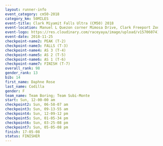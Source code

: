 ```yaml
---
layout: runner-info 
event_category: cm50-2018 
category_km: 50MILES 
event-title: Clark Miyamit Falls Ultra (CM50) 2018 
event-location: Manuel L Quezon corner Mimosa Drive, Clark Freeport Zone, Clark, Pampanga, Philippines 
event-logo: https://res.cloudinary.com/raceyaya/image/upload/v1570607412/logo/cm50_p8ydpq.jpg 
event-date: 2018-11-25 
checkpoint-name2: PEAK (T-2) 
checkpoint-name3: FALLS (T-3) 
checkpoint-name4: AS 3 (T-4) 
checkpoint-name5: AS 2 (T-5) 
checkpoint-name6: AS 1 (T-6) 
checkpoint-name7: FINISH (T-7) 
overall_rank: 98
gender_rank: 13
bib: 14
first_name: Daphne Rose
last_name: Codilla
gender: F
team_name: Team Boring; Team Subi-Monte
start: Sun, 12-00-00 am
checkpoint2: Sun, 06-58-07 am
checkpoint3: Sun, 09-13-55 am
checkpoint4: Sun, 12-09-12 pm
checkpoint5: Sun, 01-05-34 pm
checkpoint6: Sun, 03-25-08 pm
checkpoint7: Sun, 05-05-08 pm
finish: 17-05-08
status: FINISHER
---
```

